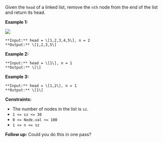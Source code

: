 Given the `head` of a linked list, remove the `nth` node from the end of the list and return its head.

**Example 1:**

![](https://assets.leetcode.com/uploads/2020/10/03/remove_ex1.jpg)
```
**Input:** head = \[1,2,3,4,5\], n = 2
**Output:** \[1,2,3,5\]
```

**Example 2:**

```
**Input:** head = \[1\], n = 1
**Output:** \[\]
```

**Example 3:**

```
**Input:** head = \[1,2\], n = 1
**Output:** \[1\]
```

**Constraints:**

*   The number of nodes in the list is `sz`.
*   `1 <= sz <= 30`
*   `0 <= Node.val <= 100`
*   `1 <= n <= sz`

**Follow up:** Could you do this in one pass?
